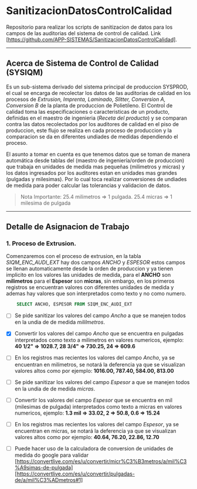 # SanitizacionDatosControlCalidad
Repositorio para realizar los scripts de sanitizacion de datos para los campos de las auditorias del sistema de control de calidad.
Link [https://github.com/APP-SISTEMAS/SanitizacionDatosControlCalidad].

---

## Acerca de Sistema de Control de Calidad (SYSIQM)
Es un sub-sistema derivado del sistema principal de produccion SYSPROD, el cual se encarga de recolectar los datos de las auditorias de calidad en los procesos de *Extrusion, Imprenta, Laminado, Slitter, Conversion A, Conversion B* de la planta de produccion de Polietileno.
El Control de calidad toma las especificaciones o caracteristicas de un producto, definidas en el maestro de ingenieria (*Receta del producto*) y se comparan contra las datos recolectados por los auditores de calidad en el piso de produccion, este flujo se realiza en cada proceso de produccion y la comparacion se da en diferentes undiades de medidas dependiendo el proceso.

El asunto a tomar en cuenta es que tenemos datos que se toman de manera automática desde tablas del (maestro de ingeniería/orden de produccion) que trabaja en unidades de medida mas pequeñas (milimetros y micras) y los datos ingresados por los auditores estan en unidades mas grandes (pulgadas y milesimas). Por lo cual toca realizar conversiones de undiades de medida para poder calcular las tolerancias y validacion de datos.

> Nota Importante:
>   25.4 milimetros => 1 pulgada.
>   25.4 micras     => 1 milesima de pulgada

---
## Detalle de Asignacion de Trabajo



### 1. Proceso de Extrusion.   

Comenzaremos con el proceso de extrusion, en la tabla *SIQM_ENC_AUDI_EXT* hay dos campos *ANCHO* y *ESPESOR* estos campos se llenan automaticamente desde la orden de produccion y ya tienen implicito en los valores las unidades de medida, para el **ANCHO** son **milimetros** para el **Espesor** son **micras**, sin embargo, en los primeros registros se encuentran valores con diferentes unidades de medida y ademas hay valores que son interpretados como texto y no como numero.

```sql
    SELECT ANCHO, ESPESOR FROM SIQM_ENC_AUDI_EXT
```
- [ ] Se pide sanitizar los valores del campo *Ancho* a que se manejen todos en la undia de de medida *mililmetros*.
- [x] Convertir los valores del campo *Ancho* que se encuentra en pulgadas interpretados como texto a milimetros en valores numericos, ejemplo: **40 1/2" => 1028.7, 28 3/4" => 730.25, 24 => 609.6**
- [ ] En los registros mas recientes los valores del campo *Ancho*, ya se encuentran en milimetros, se notará la deferencia ya que se visualizan valores altos como por ejemplo: **1016.00, 787.40, 584.00, 813.00**

- [ ] Se pide sanitizar los valores del campo *Espesor* a que se manejen todos en la undia de de medida *micras*.
- [ ] Convertir los valores del campo *Espesor* que se encuentra en mil (milesimas de pulgada) interpretados como texto a micras en valores numericos, ejemplo: **1.3 mil => 33.02, 2 => 50.8, 0.6 => 15.24**
- [ ] En los registros mas recientes los valores del campo *Espesor*, ya se encuentran en micras, se notará la deferencia ya que se visualizan valores altos como por ejemplo: **40.64, 76.20, 22.86, 12.70**
- [ ] Puede hacer uso de la calculadora de conversion de unidades de medida do google para validar [https://convertlive.com/es/u/convertir/micr%C3%B3metros/a/mil%C3%A9simas-de-pulgada]
[https://convertlive.com/es/u/convertir/pulgadas-de/a/mil%C3%ADmetros#1]

